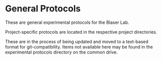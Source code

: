 # General Protocols

These are general experimental protocols for the Blaser Lab.

Project-specific protocols are located in the respective project directories.  

These are in the process of being updated and moved to a text-based format for git-compatibility.  Items not available here may be found in the experimental protocols directory on the common drive. 
